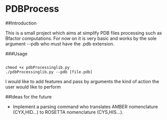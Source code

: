 # PDBProcess

##Introduction

This is a small project which aims at simplify PDB files processing such as Bfactor computations.
For now on it is very basic and works by the sole argument --pdb who must have the .pdb extension.

###Usage
<pre><code>
chmod +x pdbProcessinglib.py 
./pdbProcessinglib.py --pdb [file.pdb]
</code></pre>

I would like to add features and pass by arguments the kind of action the user would like to perform

##Ideas for the future

* Implement a parsing command who translates AMBER nomenclature (CYX,HID...) to ROSETTA nomenclature (CYS,HIS...).
